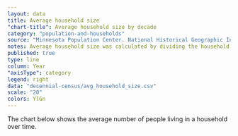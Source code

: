 ```yaml
---
layout: data
title: Average household size
"chart-title": Average household size by decade
category: "population-and-households"
source: "Minnesota Population Center. National Historical Geographic Information System: Version 2.0. Minneapolis, MN: University of Minnesota 2011."
notes: Average household size was calculated by dividing the household population by the number of households.
published: true
type: line
column: Year
"axisType": category
legend: right
data: "decennial-census/avg_household_size.csv"
scale: "20"
colors: YlGn
---
```


The chart below shows the average number of people living in a household over time.